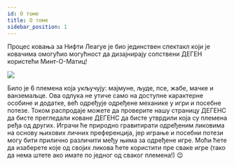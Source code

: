 ```yaml
---
id: О томе
title: О томе
sidebar_position: 1
---
```


Процес ковања за Нифти Леагуе је био јединствен спектакл који је ковачима омогућио могућност да дизајнирају сопствени ДЕГЕН користећи Минт-О-Матиц!

![](/img/mintomatic.gif)

Било је 6 племена која укључују: мајмуне, људе, псе, жабе, мачке и ванземаљце. Ова одлука не утиче само на доступне карактерне особине и додатке, већ одређује одређене механике у игри и посебне потезе. Током распродаје можете да проверите нашу страницу ДЕГЕНС да бисте прегледали коване ДЕГЕНС да бисте утврдили која су племена ређа од других. Играчи ће природно гравитирати одређеним ликовима на основу њихових личних преференција, јер играње и посебни потези могу бити прилично различити међу њима за одређене игре. Моћи ћете да изаберете које од својих ликова ћете користити пре сваке игре (тако да нема штете ако имате по једног од сваког племена!) 😉
